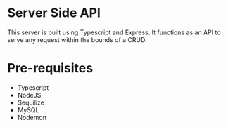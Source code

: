 # Server Side API 

This server is built using Typescript and Express.
It functions as an API to serve any request within the bounds of a CRUD.

# Pre-requisites

- Typescript
- NodeJS
- Sequilize 
- MySQL
- Nodemon